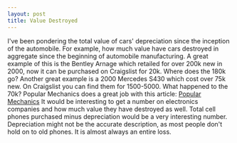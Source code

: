 ```yaml
---
layout: post
title: Value Destroyed
---
```

I've been pondering the total value of cars' depreciation since the inception of the automobile.  For example, how much value have cars destroyed in aggregate since the beginning of automobile manufacturing.  A great example of this is the Bentley Arnage which retailed for over 200k new in 2000, now it can be purchased on Craigslist for 20k.  Where does the 180k go?  Another great example is a 2000 Mercedes S430 which cost over 75k new.  On Craigslist you can find them for 1500-5000.  What happened to the 70k?  Popular Mechanics does a great job with this article:
<a href="http://www.popularmechanics.com/cars/g556/10-hot-cars-that-depreciate-like-a-stock-market-crash">Popular Mechanics</a>
It would be interesting to get a number on electronics companies and how much value they have destroyed as well.  Total cell phones purchased minus depreciation would be a very interesting number.  Depreciation might not be the accurate description, as most people don't hold on to old phones.  It is almost always an entire loss.
